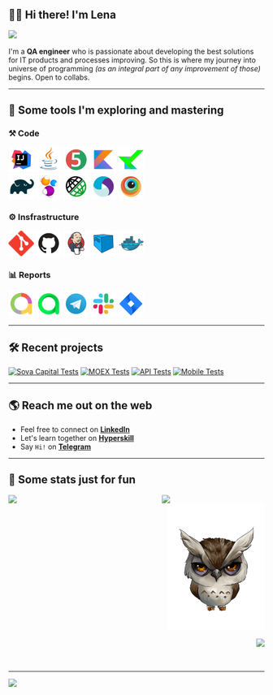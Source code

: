 ## :wave::blush: Hi there! I'm Lena 

<p align="left">
  <img src="https://readme-typing-svg.herokuapp.com?font=helvetica&color=%239152C0&size=25&width=500&lines=Welcome+to+my+coding+playground">
</p>

I'm a **QA engineer** who is passionate about developing the best solutions for IT products and processes improving. So this is where my journey into universe of programming *(as an integral part of any improvement of those)* begins. Open to collabs.

___
## :blue_heart: Some tools I'm exploring and mastering

### :hammer_and_pick: Code

<code><img height="50" title="IntelliJ IDEA" src="/src/test/resources/logo/Intelij_IDEA.svg"></code>
<code><img height="50" title="Java" src="/src/test/resources/logo/Java.svg"></code>
<code><img height="50" title="JUnit 5" src="/src/test/resources/logo/JUnit5.svg"></code>
<code><img height="50" title="Kotlin" src="/src/test/resources/logo/Kotlin.png"></code>
<code><img height="50" title="Kotest" src="/src/test/resources/logo/Kotest.png"></code>
  <br />
<code><img height="50" title="Gradle" src="/src/test/resources/logo/Gradle.svg"></code>
<code><img height="50" title="Selenide" src="/src/test/resources/logo/Selenide.svg"></code>
<code><img height="50" title="Rest-assured" src="/src/test/resources/logo/Rest-Assured.svg"></code>
<code><img height="50" title="Appium" src="/src/test/resources/logo/Appium.svg"></code>
<code><img height="50" title="BrowserStack" src="/src/test/resources/logo/Browserstack.svg"></code>

### :gear: Insfrastructure

<code><img height="50" title="Git" src="/src/test/resources/logo/Git.svg"></code>
<code><img height="50" title="GitHub" src="/src/test/resources/logo/Github.svg"></code>
<code><img height="50" title="Jenkins" src="/src/test/resources/logo/Jenkins.svg"></code>
<code><img height="50" title="Selenoid" src="/src/test/resources/logo/Selenoid.svg"></code>
<code><img height="50" title="Docker" src="/src/test/resources/logo/Docker.svg"></code>

### :bar_chart: Reports

<code><img height="50" title="Allure Report" src="/src/test/resources/logo/Allure_Report.svg"></code>
<code><img height="50" title="Allure TestOps" src="/src/test/resources/logo/Allure_EE.svg"></code>
<code><img height="50" title="Telegram" src="/src/test/resources/logo/Telegram.svg"></code>
<code><img height="50" title="Slack" src="/src/test/resources/logo/Slack.svg"></code>
<code><img height="50" title="Jira" src="/src/test/resources/logo/Jira.svg"></code>

___
## :hammer_and_wrench: Recent projects

<p align="left">
   <a href="https://github.com/Lena-Sazh/SovaCapital"><img width="350" title="Sova Capital Tests" src="https://denvercoder1-github-readme-stats.vercel.app/api/pin/?username=Lena-sazh&repo=SovaCapital&theme=buefy&border_color=6A54DF&title_color=6F4BD7&show_icons=true" alt="Sova Capital Tests"></a>
  <a href="https://github.com/Lena-Sazh/MOEX"><img width="350" title="MOEX Tests" src="https://denvercoder1-github-readme-stats.vercel.app/api/pin/?username=Lena-sazh&repo=MOEX&theme=buefy&border_color=6A54DF&title_color=6F4BD7&show_icons=true" alt="MOEX Tests"></a>
  <a href="https://github.com/Lena-Sazh/Rest-Assured"><img width="350" title="REST-assured Examples" src="https://denvercoder1-github-readme-stats.vercel.app/api/pin/?username=Lena-sazh&repo=Rest-Assured&theme=buefy&border_color=6A54DF&title_color=6F4BD7&show_icons=true" alt="API Tests"></a>
  <a href="https://github.com/Lena-Sazh/Appium"><img width="350" title="Appium Mobile Tests" src="https://denvercoder1-github-readme-stats.vercel.app/api/pin/?username=Lena-sazh&repo=Appium&theme=buefy&border_color=6A54DF&title_color=6F4BD7&show_icons=true" alt="Mobile Tests"></a>
</p>

___
## :earth_americas: Reach me out on the web

* Feel free to connect on **<a href="https://www.linkedin.com/in/elena-sazhina/">LinkedIn</a>**
* Let's learn together on **<a href="https://hyperskill.org/profile/8906132">Hyperskill</a>**
* Say `Hi!` on **<a href="https://t.me/Lemo_0nka">Telegram</a>**
___
## :purple_heart: Some stats just for fun

<p align="left">
<a href="https://github.com/Lena-Sazh/github-readme-stats">
  <img width="60%" align="left" src="https://github-readme-stats.vercel.app/api?username=Lena-Sazh&show_icons=true&theme=buefy&hide_border=true" />
</a>
</p>

<p align="left">
<a href="https://github.com/Lena-Sazh/convoychat">
  <img width="40%" align="left" src="https://github-readme-stats.vercel.app/api/top-langs/?username=Lena-Sazh&layout=compact&theme=buefy&hide_border=true" />
</a>
</p>

<p align="right">
<a href="https://github.com/Lena-Sazh">
  <img width="190" height="250" title="I'm watching you!" src="/src/test/resources/gif/Owl_blink.gif?raw=true">
</a>
</p>

<p align="right">
<a href="https://komarev.com/ghpvc/?username=Lena-Sazh&style=plastic&color=9152C0">
  <img src="https://komarev.com/ghpvc/?username=Lena-Sazh&style=plastic&color=9152C0"/>
</a>
</p>

 
  
___

<p align="left">
  <img src="https://readme-typing-svg.herokuapp.com?font=helvetica&color=%239196B3&size=25&center=true&multiline=true&width=1000&height=70&lines=Let's+provide+the+highest+level+of+QUALITY+for+IT+products+and+processes+;to+make+our+CUSTOMERS+happy!">
</p>
